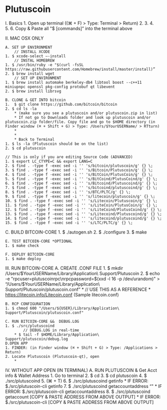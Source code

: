 # Plutuscoin
I. Basics
    1. Open up terminal ((⌘ + F) > Type: Terminal > Return)
    2. 
    3. 
    4.  
    5. 
    6. Copy & Paste all "$ [commands]” into the terminal above 

II. MAC OSX ONLY

    A. SET UP ENVIRONMENT
        // INSTALL XCODE
    1. $ xcode-select —-install  
        // INSTAL HOMEBREW
    1. $ /usr/bin/ruby -e "$(curl -fsSL https://raw.githubusercontent.com/Homebrew/install/master/install)”
    2. $ brew install wget
        // SET UP ENVIRONMENT 
    1. $ brew install automake berkeley-db4 libtool boost --c++11 miniupnpc openssl pkg-config protobuf qt libevent
    2. $ brew install librsvg

    B. CLONE & GET INTO bitcoin 
    1.  $ git clone https://github.com/bitcoin/bitcoin 
    2. $ cd ls -la 
        * (make sure you see a plutuscoin and/or plutuscoin.zip in list) 
        * If not go to Downloads folder and look up plutuscoin and/or plutuscoin.zip folder/file. Copy file and go to $HOME directory (in Finder window (⌘ + Shift + G) > Type: /Users/$YourUSERName/ > RTturn) 
        * 
        * 
        * Back to Terminal 
    1. $ ls -la (Plutuscoin should be on the list)
    2. $ cd plutuscoin

    // This is only if you are editing Source Code (ADVANCED)
    1. $ export LC_CTYPE=C && export LANG=C
    2. $ find . -type f -exec sed -i '' 's/bitcoin/plutuscoin/g' {} \;
    3. $ find . -type f -exec sed -i '' 's/Bitcoin/Plutuscoin/g' {} \;
    4. $ find . -type f -exec sed -i '' 's/BitCoin/PlutusCoin/g' {} \;
    5. $ find . -type f -exec sed -i '' 's/BitCoind/PlutusCoind/g' {} \;
    6. $ find . -type f -exec sed -i '' 's/Bitcoind/Plutuscoind/g' {} \;
    7. $ find . -type f -exec sed -i '' 's/bitcoind/plutuscoind/g' {} \;
    8. $ find . -type f -exec sed -i '' 's/BTC/PLTC/g' {} \;
    9. $ find . -type f -exec sed -i '' 's/litecoin/plutuscoin/g' {} \;
    10. $ find . -type f -exec sed -i '' 's/Litecoin/Plutuscoin/g' {} \;
    11. $ find . -type f -exec sed -i '' 's/LiteCoin/PlutusCoin/g' {} \;
    12. $ find . -type f -exec sed -i '' 's/LiteCoind/PlutusCoind/g' {} \;
    13. $ find . -type f -exec sed -i '' 's/Litecoind/Plutuscoind/g' {} \;
    14. $ find . -type f -exec sed -i '' 's/litecoind/plutuscoind/g' {} \;
    15. $ find . -type f -exec sed -i '' 's/LTC/PLTC/g' {} \;

C. BUILD BITCOIN-CORE
    1. $ ./autogen.sh
    2. $ ./configure
    3. $ make

    E. TEST BITCOIN-CORE *OPTIONAL
    1. $ make check
   
    F. DEPLOY BITCOIN-CORE
    1. $ make deploy


III. RUN BITCOIN-CORE
    A. CREATE .CONF FILE
    1. $ mkdir /Users/$YourUSERName/Library/Application\ Support/Plutuscoin
    2. $ echo -e "rpcuser=plutuscoinrpc\nrpcpassword=$(xxd -l 16 -p /dev/urandom)" > “/Users/$YourUSERName/Library/Application\ Support/Plutuscoin/plutuscoin.conf”
        * // USE THIS AS A REFERENCE 
        * https://litecoin.info/Litecoin.conf (Sample litecoin.conf) 

    B. RCP CONFIGURATION 
    1. $ chmod 600 "/Users/${USER}/Library/Application\ Support/Plutuscoin/plutuscoin.conf"

    C. RUN BITCOIN-CORE &&  DEBUG.LOG
    1. $ ./src/plutuscoind
            // DEBUG.LOG in real-time
        * $ tail -f $HOME/Library/Application\ Support/plutuscoin/debug.log
    D.OPEN APP
    1. FINDER: (in Finder window (⌘ + Shift + G) > Type: /Applications > Return) 
    2. Locate Plutuscoin (Plutuscoin-qt), open
        * 
IV. WITHOUT APP OPEN (IN TERMINAL)
    A.  RUN PLUTUSCOIN & Get Acct info & Wallet Address
    1. Go to terminal 
    2. $ cd
    3. $ cd plutuscoin
    4. $ ./src/plutuscoind
    5. (⌘ +  T) 
    6. $ ./src/plutuscoind getinfo 
        * IF ERROR: $./src/plutuscoin-cli getinfo
    7. $ ./src/plutuscoind getaccountaddress “"
        * IF ERROR: $./src/plutuscoin-cli getaccountaddress
    8. $ ./src/plutuscoind getaccount [COPY & PASTE ADDRESS FROM ABOVE OUTPUT]
        * IF ERROR: $./src/plutuscoin-cli [COPY & PASTE ADDRESS FROM ABOVE OUTPUT]
